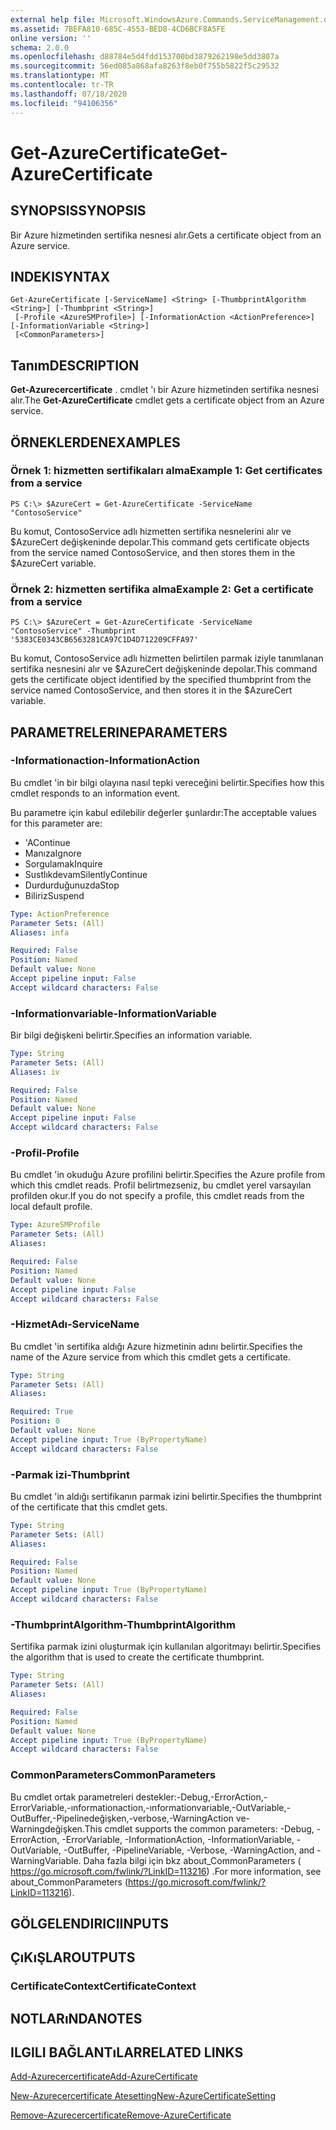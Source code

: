 ```yaml
---
external help file: Microsoft.WindowsAzure.Commands.ServiceManagement.dll-Help.xml
ms.assetid: 7BEFA810-685C-4553-BED8-4CD6BCF8A5FE
online version: ''
schema: 2.0.0
ms.openlocfilehash: d88784e5d4fdd153700bd3879262198e5dd3807a
ms.sourcegitcommit: 56ed085a868afa8263f8eb0f755b5822f5c29532
ms.translationtype: MT
ms.contentlocale: tr-TR
ms.lasthandoff: 07/18/2020
ms.locfileid: "94106356"
---
```

# <span data-ttu-id="9ab7d-101">Get-AzureCertificate</span><span class="sxs-lookup"><span data-stu-id="9ab7d-101">Get-AzureCertificate</span></span>

## <span data-ttu-id="9ab7d-102">SYNOPSIS</span><span class="sxs-lookup"><span data-stu-id="9ab7d-102">SYNOPSIS</span></span>
<span data-ttu-id="9ab7d-103">Bir Azure hizmetinden sertifika nesnesi alır.</span><span class="sxs-lookup"><span data-stu-id="9ab7d-103">Gets a certificate object from an Azure service.</span></span>

## <span data-ttu-id="9ab7d-104">INDEKI</span><span class="sxs-lookup"><span data-stu-id="9ab7d-104">SYNTAX</span></span>

```
Get-AzureCertificate [-ServiceName] <String> [-ThumbprintAlgorithm <String>] [-Thumbprint <String>]
 [-Profile <AzureSMProfile>] [-InformationAction <ActionPreference>] [-InformationVariable <String>]
 [<CommonParameters>]
```

## <span data-ttu-id="9ab7d-105">Tanım</span><span class="sxs-lookup"><span data-stu-id="9ab7d-105">DESCRIPTION</span></span>
<span data-ttu-id="9ab7d-106">**Get-Azurecercertificate** . cmdlet 'ı bir Azure hizmetinden sertifika nesnesi alır.</span><span class="sxs-lookup"><span data-stu-id="9ab7d-106">The **Get-AzureCertificate** cmdlet gets a certificate object from an Azure service.</span></span>

## <span data-ttu-id="9ab7d-107">ÖRNEKLERDEN</span><span class="sxs-lookup"><span data-stu-id="9ab7d-107">EXAMPLES</span></span>

### <span data-ttu-id="9ab7d-108">Örnek 1: hizmetten sertifikaları alma</span><span class="sxs-lookup"><span data-stu-id="9ab7d-108">Example 1: Get certificates from a service</span></span>
```
PS C:\> $AzureCert = Get-AzureCertificate -ServiceName "ContosoService"
```

<span data-ttu-id="9ab7d-109">Bu komut, ContosoService adlı hizmetten sertifika nesnelerini alır ve $AzureCert değişkeninde depolar.</span><span class="sxs-lookup"><span data-stu-id="9ab7d-109">This command gets certificate objects from the service named ContosoService, and then stores them in the $AzureCert variable.</span></span>

### <span data-ttu-id="9ab7d-110">Örnek 2: hizmetten sertifika alma</span><span class="sxs-lookup"><span data-stu-id="9ab7d-110">Example 2: Get a certificate from a service</span></span>
```
PS C:\> $AzureCert = Get-AzureCertificate -ServiceName "ContosoService" -Thumbprint '5383CE0343CB6563281CA97C1D4D712209CFFA97'
```

<span data-ttu-id="9ab7d-111">Bu komut, ContosoService adlı hizmetten belirtilen parmak iziyle tanımlanan sertifika nesnesini alır ve $AzureCert değişkeninde depolar.</span><span class="sxs-lookup"><span data-stu-id="9ab7d-111">This command gets the certificate object identified by the specified thumbprint from the service named ContosoService, and then stores it in the $AzureCert variable.</span></span>

## <span data-ttu-id="9ab7d-112">PARAMETRELERINE</span><span class="sxs-lookup"><span data-stu-id="9ab7d-112">PARAMETERS</span></span>

### <span data-ttu-id="9ab7d-113">-Informationaction</span><span class="sxs-lookup"><span data-stu-id="9ab7d-113">-InformationAction</span></span>
<span data-ttu-id="9ab7d-114">Bu cmdlet 'in bir bilgi olayına nasıl tepki vereceğini belirtir.</span><span class="sxs-lookup"><span data-stu-id="9ab7d-114">Specifies how this cmdlet responds to an information event.</span></span>

<span data-ttu-id="9ab7d-115">Bu parametre için kabul edilebilir değerler şunlardır:</span><span class="sxs-lookup"><span data-stu-id="9ab7d-115">The acceptable values for this parameter are:</span></span>

- <span data-ttu-id="9ab7d-116">'A</span><span class="sxs-lookup"><span data-stu-id="9ab7d-116">Continue</span></span>
- <span data-ttu-id="9ab7d-117">Manıza</span><span class="sxs-lookup"><span data-stu-id="9ab7d-117">Ignore</span></span>
- <span data-ttu-id="9ab7d-118">Sorgulamak</span><span class="sxs-lookup"><span data-stu-id="9ab7d-118">Inquire</span></span>
- <span data-ttu-id="9ab7d-119">Sustlıkdevam</span><span class="sxs-lookup"><span data-stu-id="9ab7d-119">SilentlyContinue</span></span>
- <span data-ttu-id="9ab7d-120">Durdurduğunuzda</span><span class="sxs-lookup"><span data-stu-id="9ab7d-120">Stop</span></span>
- <span data-ttu-id="9ab7d-121">Biliriz</span><span class="sxs-lookup"><span data-stu-id="9ab7d-121">Suspend</span></span>

```yaml
Type: ActionPreference
Parameter Sets: (All)
Aliases: infa

Required: False
Position: Named
Default value: None
Accept pipeline input: False
Accept wildcard characters: False
```

### <span data-ttu-id="9ab7d-122">-Informationvariable</span><span class="sxs-lookup"><span data-stu-id="9ab7d-122">-InformationVariable</span></span>
<span data-ttu-id="9ab7d-123">Bir bilgi değişkeni belirtir.</span><span class="sxs-lookup"><span data-stu-id="9ab7d-123">Specifies an information variable.</span></span>

```yaml
Type: String
Parameter Sets: (All)
Aliases: iv

Required: False
Position: Named
Default value: None
Accept pipeline input: False
Accept wildcard characters: False
```

### <span data-ttu-id="9ab7d-124">-Profil</span><span class="sxs-lookup"><span data-stu-id="9ab7d-124">-Profile</span></span>
<span data-ttu-id="9ab7d-125">Bu cmdlet 'in okuduğu Azure profilini belirtir.</span><span class="sxs-lookup"><span data-stu-id="9ab7d-125">Specifies the Azure profile from which this cmdlet reads.</span></span>
<span data-ttu-id="9ab7d-126">Profil belirtmezseniz, bu cmdlet yerel varsayılan profilden okur.</span><span class="sxs-lookup"><span data-stu-id="9ab7d-126">If you do not specify a profile, this cmdlet reads from the local default profile.</span></span>

```yaml
Type: AzureSMProfile
Parameter Sets: (All)
Aliases: 

Required: False
Position: Named
Default value: None
Accept pipeline input: False
Accept wildcard characters: False
```

### <span data-ttu-id="9ab7d-127">-HizmetAdı</span><span class="sxs-lookup"><span data-stu-id="9ab7d-127">-ServiceName</span></span>
<span data-ttu-id="9ab7d-128">Bu cmdlet 'in sertifika aldığı Azure hizmetinin adını belirtir.</span><span class="sxs-lookup"><span data-stu-id="9ab7d-128">Specifies the name of the Azure service from which this cmdlet gets a certificate.</span></span>

```yaml
Type: String
Parameter Sets: (All)
Aliases: 

Required: True
Position: 0
Default value: None
Accept pipeline input: True (ByPropertyName)
Accept wildcard characters: False
```

### <span data-ttu-id="9ab7d-129">-Parmak izi</span><span class="sxs-lookup"><span data-stu-id="9ab7d-129">-Thumbprint</span></span>
<span data-ttu-id="9ab7d-130">Bu cmdlet 'in aldığı sertifikanın parmak izini belirtir.</span><span class="sxs-lookup"><span data-stu-id="9ab7d-130">Specifies the thumbprint of the certificate that this cmdlet gets.</span></span>

```yaml
Type: String
Parameter Sets: (All)
Aliases: 

Required: False
Position: Named
Default value: None
Accept pipeline input: True (ByPropertyName)
Accept wildcard characters: False
```

### <span data-ttu-id="9ab7d-131">-ThumbprintAlgorithm</span><span class="sxs-lookup"><span data-stu-id="9ab7d-131">-ThumbprintAlgorithm</span></span>
<span data-ttu-id="9ab7d-132">Sertifika parmak izini oluşturmak için kullanılan algoritmayı belirtir.</span><span class="sxs-lookup"><span data-stu-id="9ab7d-132">Specifies the algorithm that is used to create the certificate thumbprint.</span></span>

```yaml
Type: String
Parameter Sets: (All)
Aliases: 

Required: False
Position: Named
Default value: None
Accept pipeline input: True (ByPropertyName)
Accept wildcard characters: False
```

### <span data-ttu-id="9ab7d-133">CommonParameters</span><span class="sxs-lookup"><span data-stu-id="9ab7d-133">CommonParameters</span></span>
<span data-ttu-id="9ab7d-134">Bu cmdlet ortak parametreleri destekler:-Debug,-ErrorAction,-ErrorVariable,-ınformationaction,-ınformationvariable,-OutVariable,-OutBuffer,-Pipelinedeğişken,-verbose,-WarningAction ve-Warningdeğişken.</span><span class="sxs-lookup"><span data-stu-id="9ab7d-134">This cmdlet supports the common parameters: -Debug, -ErrorAction, -ErrorVariable, -InformationAction, -InformationVariable, -OutVariable, -OutBuffer, -PipelineVariable, -Verbose, -WarningAction, and -WarningVariable.</span></span> <span data-ttu-id="9ab7d-135">Daha fazla bilgi için bkz about_CommonParameters ( https://go.microsoft.com/fwlink/?LinkID=113216) .</span><span class="sxs-lookup"><span data-stu-id="9ab7d-135">For more information, see about_CommonParameters (https://go.microsoft.com/fwlink/?LinkID=113216).</span></span>

## <span data-ttu-id="9ab7d-136">GÖLGELENDIRICI</span><span class="sxs-lookup"><span data-stu-id="9ab7d-136">INPUTS</span></span>

## <span data-ttu-id="9ab7d-137">ÇıKıŞLAR</span><span class="sxs-lookup"><span data-stu-id="9ab7d-137">OUTPUTS</span></span>

### <span data-ttu-id="9ab7d-138">CertificateContext</span><span class="sxs-lookup"><span data-stu-id="9ab7d-138">CertificateContext</span></span>

## <span data-ttu-id="9ab7d-139">NOTLARıNDA</span><span class="sxs-lookup"><span data-stu-id="9ab7d-139">NOTES</span></span>

## <span data-ttu-id="9ab7d-140">ILGILI BAĞLANTıLAR</span><span class="sxs-lookup"><span data-stu-id="9ab7d-140">RELATED LINKS</span></span>

[<span data-ttu-id="9ab7d-141">Add-Azurecercertificate</span><span class="sxs-lookup"><span data-stu-id="9ab7d-141">Add-AzureCertificate</span></span>](./Add-AzureCertificate.md)

[<span data-ttu-id="9ab7d-142">New-Azurecercertificate Atesetting</span><span class="sxs-lookup"><span data-stu-id="9ab7d-142">New-AzureCertificateSetting</span></span>](./New-AzureCertificateSetting.md)

[<span data-ttu-id="9ab7d-143">Remove-Azurecercertificate</span><span class="sxs-lookup"><span data-stu-id="9ab7d-143">Remove-AzureCertificate</span></span>](./Remove-AzureCertificate.md)


